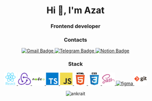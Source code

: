 <h1 align="center">Hi 👋, I'm Azat</h1>
<h3 align="center">Frontend developer</h3>

<h3 align="center">Contacts</h3>
<div id="badges" align="center">
	<a href="mailto:azat_fayzrahmanov@mail.ru">
		<img src="https://img.shields.io/badge/Gmail-red?style=for-the-badge&logo=gmail&logoColor=white" alt="Gmail Badge"/>
	</a>
	<a href="https://t.me/AzatFa">
		<img src="https://img.shields.io/badge/Telegram-blue?style=for-the-badge&logo=telegram&logoColor=white" alt="Telegram Badge"/>
	</a>
	 <a href="https://fayzrakhmanov-azat.notion.site/fayzrakhmanov-azat/Front-end-12f405eb58864b858052c0aceb262a51">
		<img src="https://img.shields.io/badge/Notion-%23000000.svg?style=for-the-badge&logo=notion&logoColor=white" alt="Notion Badge"/>
	</a>
</div>

<h3 align="center">Stack</h3>
<p align="center">
  <a href="https://reactjs.org/" target="_blank" rel="noreferrer">
		<img
			src="https://raw.githubusercontent.com/devicons/devicon/master/icons/react/react-original-wordmark.svg"
			alt="react"
			width="40"
			height="40" />
	</a>
	<a href="https://redux.js.org/" target="_blank" rel="noreferrer">
		<img src="https://github.com/devicons/devicon/blob/master/icons/redux/redux-original.svg" title="Redux" alt="Redux " width="40" height="40"/>
	</a>
  <a href="https://nodejs.org" target="_blank" rel="noreferrer">
		<img
			src="https://raw.githubusercontent.com/devicons/devicon/master/icons/nodejs/nodejs-original-wordmark.svg"
			alt="nodejs"
			width="40"
			height="40" />
	</a>
  <a href="https://www.typescriptlang.org/" target="_blank" rel="noreferrer">
		<img
			src="https://raw.githubusercontent.com/devicons/devicon/master/icons/typescript/typescript-original.svg"
			alt="typescript"
			width="40"
			height="40" />
	</a>
  <a
		href="https://developer.mozilla.org/en-US/docs/Web/JavaScript"
		target="_blank"
		rel="noreferrer">
		<img
			src="https://raw.githubusercontent.com/devicons/devicon/master/icons/javascript/javascript-original.svg"
			alt="javascript"
			width="40"
			height="40" />
	</a>
  <a href="https://www.w3.org/html/" target="_blank" rel="noreferrer">
		<img
			src="https://raw.githubusercontent.com/devicons/devicon/master/icons/html5/html5-original-wordmark.svg"
			alt="html5"
			width="40"
			height="40" />
	</a>
	<a href="https://www.w3schools.com/css/" target="_blank" rel="noreferrer">
		<img
			src="https://raw.githubusercontent.com/devicons/devicon/master/icons/css3/css3-original-wordmark.svg"
			alt="css3"
			width="40"
			height="40" />
	</a>
	<a href="https://sass-lang.com" target="_blank" rel="noreferrer">
		<img
			src="https://raw.githubusercontent.com/devicons/devicon/master/icons/sass/sass-original.svg"
			alt="sass"
			width="40"
			height="40" />
	</a>
  <a href="https://www.figma.com/" target="_blank" rel="noreferrer">
		<img
			src="https://www.vectorlogo.zone/logos/figma/figma-icon.svg"
			alt="figma"
			width="40"
			height="40" />
	</a>
	<a href="https://git-scm.com/" target="_blank" rel="noreferrer">
		<img src="https://github.com/devicons/devicon/blob/master/icons/git/git-original-wordmark.svg" title="Git" **alt="Git" width="40" height="40"/>
	</a>
</p>

<p align="center">
<img align="center" src="https://github-readme-stats.vercel.app/api/top-langs?username=ankrait&show_icons=true&locale=en&layout=compact&theme=dark" alt="ankrait"></img>
</p>

